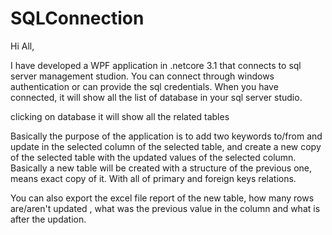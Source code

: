 # SQLConnection

Hi All,

I have developed a WPF application in .netcore 3.1 that connects to sql server management studion. You can connect through windows authentication or can provide the sql credentials. 
When you have connected, it will show all the list of database in your sql server studio.

clicking on database it will show all the related tables

Basically the purpose of the application is to add two keywords to/from and update in the selected column of the selected table, and create a new copy of the selected table with the updated values of the selected column. Basically a new table will be created with a structure of the previous one, means exact copy of it. With all of primary and foreign keys relations.

You can also export the excel file report of the new table, how many rows are/aren't updated , what was the previous value in the column and what is after the updation.
